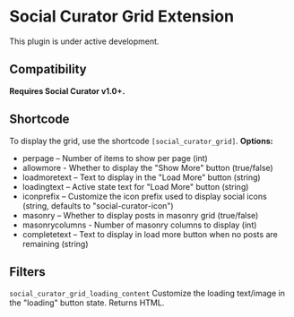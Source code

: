 # Social Curator Grid Extension

This plugin is under active development.

## Compatibility

**Requires Social Curator v1.0+.**

## Shortcode

To display the grid, use the shortcode ```[social_curator_grid]```. 
**Options:**
* perpage – Number of items to show per page (int)
* allowmore - Whether to display the "Show More" button (true/false)
* loadmoretext – Text to display in the "Load More" button (string)
* loadingtext – Active state text for "Load More" button (string)
* iconprefix – Customize the icon prefix used to display social icons (string, defaults to "social-curator-icon")
* masonry – Whether to display posts in masonry grid (true/false)
* masonrycolumns - Number of masonry columns to display (int)
* completetext – Text to display in load more button when no posts are remaining (string)

## Filters

```social_curator_grid_loading_content```
Customize the loading text/image in the "loading" button state. Returns HTML.